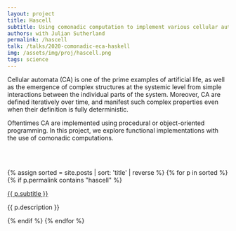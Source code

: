 ```yaml
---
layout: project
title: Hascell
subtitle: Using comonadic computation to implement various cellular automata in Haskell.
authors: with Julian Sutherland
permalink: /hascell
talk: /talks/2020-comonadic-eca-haskell
img: /assets/img/proj/hascell.png
tags: science
---
```


Cellular automata (CA) is one of the prime examples of artificial life, as well as the emergence of complex structures at the systemic level from simple interactions between the individual parts of the system. Moreover, CA are defined iteratively over time, and manifest such complex properties even when their definition is fully deterministic.

Oftentimes CA are implemented using procedural or object-oriented programming. In this project, we explore functional implementations with the use of comonadic computations.

<br/>
<br/>

{% assign sorted = site.posts | sort: 'title' | reverse %}
{% for p in sorted %}
  {% if p.permalink contains "hascell" %}
<p><a href="{{ p.url }}" target="_blank">{{ p.subtitle }}</a><br/></p>
<p>{{ p.description }}</p>
  {% endif %}
{% endfor %}

